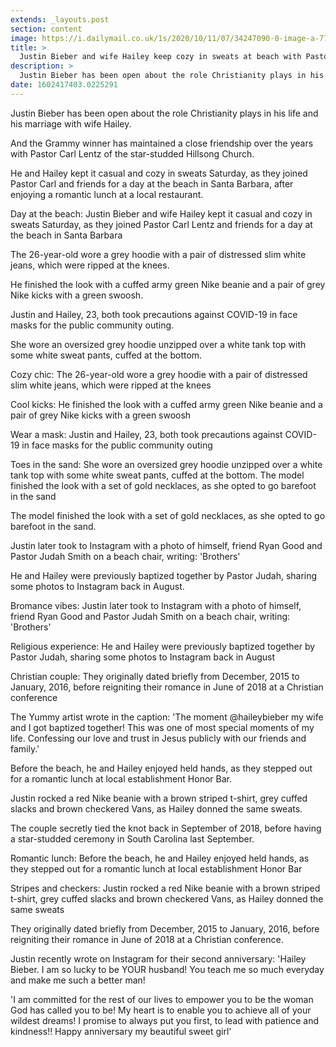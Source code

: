 ```yaml
--- 
extends: _layouts.post 
section: content 
image: https://i.dailymail.co.uk/1s/2020/10/11/07/34247090-0-image-a-77_1602396276596.jpg 
title: > 
  Justin Bieber and wife Hailey keep cozy in sweats at beach with Pastor Carl Lentz in Santa Barbara 
description: > 
  Justin Bieber has been open about the role Christianity plays in his life and his marriage with wife Hailey.And the Grammy winner has maintained a close friendship over the years with Pastor Carl Lentz of the star-studded Hillsong Church.He finished the look with a cuffed army green Nike beanie and a pair of grey Nike kicks with a green swoosh.Justin and Hailey, 23, both took precautions against COVID-19 in face masks for the public community outing.Justin rocked a red Nike beanie with a brown striped t-shirt, grey cuffed slacks and brown checkered Vans, as Hailey donned the same sweats. 
date: 1602417403.0225291 
--- 
```

Justin Bieber has been open about the role Christianity plays in his life and his marriage with wife Hailey.

And the Grammy winner has maintained a close friendship over the years with Pastor Carl Lentz of the star-studded Hillsong Church.

He and Hailey kept it casual and cozy in sweats Saturday, as they joined Pastor Carl and friends for a day at the beach in Santa Barbara, after enjoying a romantic lunch at a local restaurant.

Day at the beach: Justin Bieber and wife Hailey kept it casual and cozy in sweats Saturday, as they joined Pastor Carl Lentz and friends for a day at the beach in Santa Barbara

The 26-year-old wore a grey hoodie with a pair of distressed slim white jeans, which were ripped at the knees.

He finished the look with a cuffed army green Nike beanie and a pair of grey Nike kicks with a green swoosh.

Justin and Hailey, 23, both took precautions against COVID-19 in face masks for the public community outing.

She wore an oversized grey hoodie unzipped over a white tank top with some white sweat pants, cuffed at the bottom.

Cozy chic: The 26-year-old wore a grey hoodie with a pair of distressed slim white jeans, which were ripped at the knees

Cool kicks: He finished the look with a cuffed army green Nike beanie and a pair of grey Nike kicks with a green swoosh

Wear a mask: Justin and Hailey, 23, both took precautions against COVID-19 in face masks for the public community outing

Toes in the sand: She wore an oversized grey hoodie unzipped over a white tank top with some white sweat pants, cuffed at the bottom. The model finished the look with a set of gold necklaces, as she opted to go barefoot in the sand

The model finished the look with a set of gold necklaces, as she opted to go barefoot in the sand.

Justin later took to Instagram with a photo of himself, friend Ryan Good and Pastor Judah Smith on a beach chair, writing: 'Brothers'

He and Hailey were previously baptized together by Pastor Judah, sharing some photos to Instagram back in August.

Bromance vibes: Justin later took to Instagram with a photo of himself, friend Ryan Good and Pastor Judah Smith on a beach chair, writing: 'Brothers'

Religious experience: He and Hailey were previously baptized together by Pastor Judah, sharing some photos to Instagram back in August

Christian couple: They originally dated briefly from December, 2015 to January, 2016, before reigniting their romance in June of 2018 at a Christian conference

The Yummy artist wrote in the caption: 'The moment @haileybieber my wife and I got baptized together! This was one of most special moments of my life. Confessing our love and trust in Jesus publicly with our friends and family.'

Before the beach, he and Hailey enjoyed held hands, as they stepped out for a romantic lunch at local establishment Honor Bar.

Justin rocked a red Nike beanie with a brown striped t-shirt, grey cuffed slacks and brown checkered Vans, as Hailey donned the same sweats.

The couple secretly tied the knot back in September of 2018, before having a star-studded ceremony in South Carolina last September.

Romantic lunch: Before the beach, he and Hailey enjoyed held hands, as they stepped out for a romantic lunch at local establishment Honor Bar

Stripes and checkers: Justin rocked a red Nike beanie with a brown striped t-shirt, grey cuffed slacks and brown checkered Vans, as Hailey donned the same sweats

They originally dated briefly from December, 2015 to January, 2016, before reigniting their romance in June of 2018 at a Christian conference.

Justin recently wrote on Instagram for their second anniversary: 'Hailey Bieber. I am so lucky to be YOUR husband! You teach me so much everyday and make me such a better man!

'I am committed for the rest of our lives to empower you to be the woman God has called you to be! My heart is to enable you to achieve all of your wildest dreams! I promise to always put you first, to lead with patience and kindness!! Happy anniversary my beautiful sweet girl'